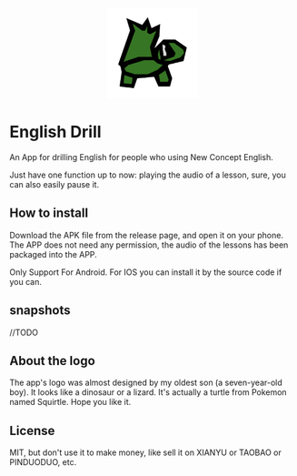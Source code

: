 <p align="center">
	<a href="https://github.com/cj0x39e/english_drill_app">
		<img src="assets/icon/icon.png" width="160" height="160">
	</a>
</p>

# English Drill

An App for drilling English for people who using New Concept English.

Just have one function up to now: playing the audio of a lesson, sure, you can also easily pause it.

## How to install

Download the APK file from the release page, and open it on your phone. The APP does not need any permission, the audio of the lessons has been packaged into the APP.

Only Support For Android. For IOS you can install it by the source code if you can.

## snapshots

//TODO

## About the logo

The app's logo was almost designed by my oldest son (a seven-year-old boy). It looks like a dinosaur or a lizard. It's actually a turtle from Pokemon named Squirtle. Hope you like it.

## License

MIT, but don't use it to make money, like sell it on XIANYU or TAOBAO or PINDUODUO, etc.

